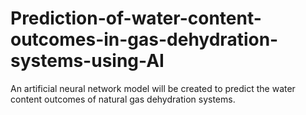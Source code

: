 # Prediction-of-water-content-outcomes-in-gas-dehydration-systems-using-AI
An artificial neural network model will be created to predict the water content outcomes of natural gas dehydration systems. 
